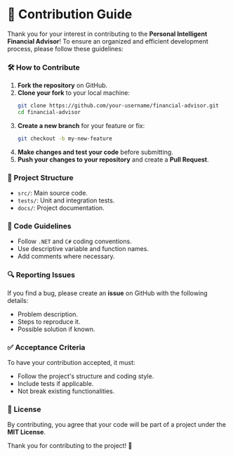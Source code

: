 # 📜 Contribution Guide

Thank you for your interest in contributing to the **Personal Intelligent Financial Advisor**! To ensure an organized and efficient development process, please follow these guidelines:

### 🛠️ How to Contribute
1. **Fork the repository** on GitHub.
2. **Clone your fork** to your local machine:
   ```bash
   git clone https://github.com/your-username/financial-advisor.git
   cd financial-advisor
   ```
3. **Create a new branch** for your feature or fix:
   ```bash
   git checkout -b my-new-feature
   ```
4. **Make changes and test your code** before submitting.
5. **Push your changes to your repository** and create a **Pull Request**.

### 📂 Project Structure
- `src/`: Main source code.
- `tests/`: Unit and integration tests.
- `docs/`: Project documentation.

### 📌 Code Guidelines
- Follow `.NET` and `C#` coding conventions.
- Use descriptive variable and function names.
- Add comments where necessary.

### 🔍 Reporting Issues
If you find a bug, please create an **issue** on GitHub with the following details:
- Problem description.
- Steps to reproduce it.
- Possible solution if known.

### ✅ Acceptance Criteria
To have your contribution accepted, it must:
- Follow the project's structure and coding style.
- Include tests if applicable.
- Not break existing functionalities.

### 📄 License
By contributing, you agree that your code will be part of a project under the **MIT License**.

Thank you for contributing to the project! 🚀
